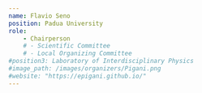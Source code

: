 ```yaml
---
name: Flavio Seno
position: Padua University
role: 
    - Chairperson
    # - Scientific Committee
    # - Local Organizing Committee
#position3: Laboratory of Interdisciplinary Physics
#image_path: /images/organizers/Pigani.png
#website: "https://epigani.github.io/"
---
```


